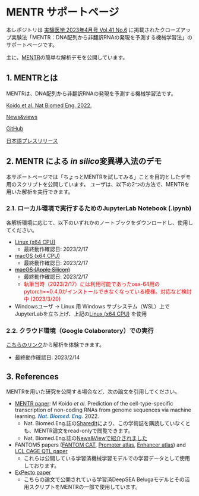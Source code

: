 # MENTR サポートページ

本レポジトリは [実験医学 2023年4月号 Vol.41 No.6](https://www.yodosha.co.jp/jikkenigaku/book/9784758125666/index.html) に掲載されたクローズアップ実験法「MENTR：DNA配列から非翻訳RNAの発現を予測する機械学習法」のサポートページです。

主に、[MENTR](https://github.com/koido/MENTR)の簡単な解析デモを公開しています。

## 1. MENTRとは

MENTRは、DNA配列から非翻訳RNAの発現を予測する機械学習法です。

[Koido et al. Nat Biomed Eng. 2022.](https://rdcu.be/c26Uj)

[News&views](https://rdcu.be/c26TZ)

[GitHub](https://github.com/koido/MENTR)

[日本語プレスリリース](https://www.riken.jp/press/2022/20221122_1/index.html)

## 2. MENTR による <i>in silico</i>変異導入法のデモ

本サポートページでは「ちょっとMENTRを試してみる」ことを目的としたデモ用のスクリプトを公開しています。
ユーザは、以下の2つの方法で、MENTRを用いた解析を実行できます。

### 2.1. ローカル環境で実行するためのJupyterLab Notebook (.ipynb)

各解析環境に応じて、以下のいずれかのノートブックをダウンロードし、使用してください。

  - [Linux (x64 CPU)](/ipynb/MENTR_demo_x64_CPU.ipynb)
    - 最終動作確認日: 2023/2/17
  - [macOS (x64 CPU)](/ipynb/MENTR_demo_x64_CPU_macOS.ipynb)
    - 最終動作確認日: 2023/2/17
  - <s>[macOS (Apple Silicon)](/ipynb/MENTR_demo_arm64_CPU.ipynb)</s>
    - 最終動作確認日: 2023/2/17
    -  <font color="red">執筆当時（2023/2/17）には利用可能であったosx-64用のpytorch==0.4.0がインストールできなくなっている模様。対応など検討中 (2023/3/20)</font>
  - Windowsユーザ → Linux 用 Windows サブシステム（WSL）上でJupyterLabを立ち上げ、上記の[Linux (x64 CPU)](/ipynb/MENTR_demo_x64_CPU.ipynb) を使用

### 2.2. クラウド環境（Google Colaboratory）での実行

[こちらのリンク](https://colab.research.google.com/drive/15RQvlNLmJ98sZ2GoYCGybQcim8y_NyDy?usp=sharing)から解析を体験できます。
  - 最終動作確認日: 2023/2/14

## 3. References

MENTRを用いた研究を公開する場合など、次の論文を引用してください。

 - [MENTR paper](https://www.nature.com/articles/s41551-022-00961-8): M Koido <i>et al.</i> Prediction of the cell-type-specific transcription of non-coding RNAs from genome sequences via machine learning. <i><b><font color="#377eb8">Nat. Biomed. Eng.</font></b></i> 2022.
   - Nat. Biomed.Eng.誌の[SharedIt](https://rdcu.be/c26Uj)により、この学術誌を購読していなくとも、MENTR論文をread-onlyで閲覧できます。
   - Nat. Biomed.Eng.誌の[News&Viewで紹介されました](https://rdcu.be/c26TZ)
 - FANTOM5 papers ([FANTOM CAT](http://dx.doi.org/10.1038/nature21374), [Promoter atlas](https://doi.org/10.1038/nature13182), [Enhancer atlas](https://doi.org/10.1038/nature12787)) and [LCL CAGE QTL paper](https://doi.org/10.1038/s41467-017-01467-7)
   - これらは公開している学習済機械学習モデルでの学習データとして使用しております。
 - [ExPecto paper](https://doi.org/10.1038/s41588-018-0160-6)
   - こちらの論文で公開されている学習済DeepSEA Belugaモデルとその活用スクリプトをMENTRの一部で使用しています。
